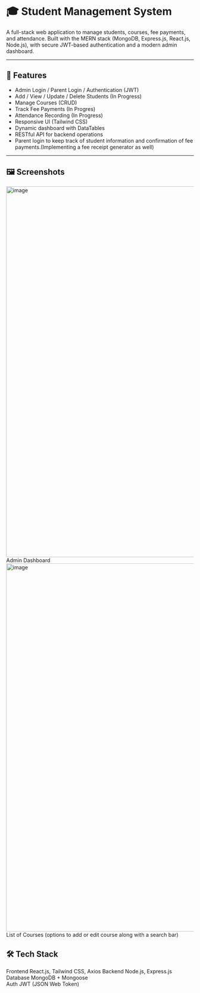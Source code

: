 # 🎓 Student Management System

A full-stack web application to manage students, courses, fee payments, and attendance. Built with the MERN stack (MongoDB, Express.js, React.js, Node.js), with secure JWT-based authentication and a modern admin dashboard.

---

## 🚀 Features

- Admin Login / Parent Login / Authentication (JWT)
- Add / View / Update / Delete Students (In Progress)
- Manage Courses (CRUD)
- Track Fee Payments (In Progres)
- Attendance Recording (In Progress)
- Responsive UI (Tailwind CSS)
- Dynamic dashboard with DataTables
- RESTful API for backend operations
- Parent login to keep track of student information and confirmation of fee payments.(Implementing a fee receipt generator as well)

---

## 🖼️ Screenshots
<img width="1919" height="994" alt="image" src="https://github.com/user-attachments/assets/b29b45f3-ed3f-4616-8f61-fba109882ed4" />  
Admin Dashboard

<img width="1909" height="987" alt="image" src="https://github.com/user-attachments/assets/579f0fe9-25ae-4ad3-89d8-17d2f3191f03" />
List of Courses (options to add or edit course along with a search bar)



## 🛠️ Tech Stack
Frontend     React.js, Tailwind CSS, Axios
Backend      Node.js, Express.js 
Database     MongoDB + Mongoose  
Auth         JWT (JSON Web Token) 
